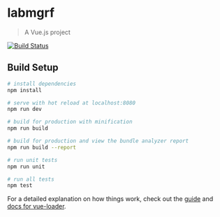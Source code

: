 # labmgrf

> A Vue.js project

[![Build Status](https://dev.azure.com/TeamDEVLab/LabManager_F/_apis/build/status/LabManager_F?branchName=master)](https://dev.azure.com/TeamDEVLab/LabManager_F/_build/latest?definitionId=1?branchName=master)

## Build Setup

``` bash
# install dependencies
npm install

# serve with hot reload at localhost:8080
npm run dev

# build for production with minification
npm run build

# build for production and view the bundle analyzer report
npm run build --report

# run unit tests
npm run unit

# run all tests
npm test
```

For a detailed explanation on how things work, check out the [guide](http://vuejs-templates.github.io/webpack/) and [docs for vue-loader](http://vuejs.github.io/vue-loader).

